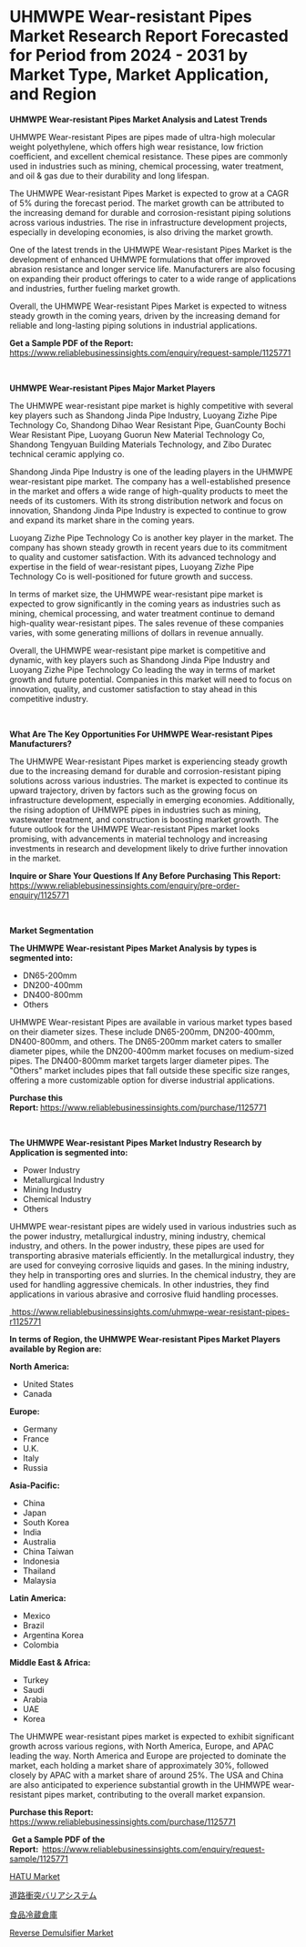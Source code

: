 <p><h1>UHMWPE Wear-resistant Pipes Market Research Report Forecasted for Period from 2024 -  2031 by Market Type, Market Application, and Region</h1></p><p><strong>UHMWPE Wear-resistant Pipes Market Analysis and Latest Trends</strong></p>
<p><p>UHMWPE Wear-resistant Pipes are pipes made of ultra-high molecular weight polyethylene, which offers high wear resistance, low friction coefficient, and excellent chemical resistance. These pipes are commonly used in industries such as mining, chemical processing, water treatment, and oil & gas due to their durability and long lifespan.</p><p>The UHMWPE Wear-resistant Pipes Market is expected to grow at a CAGR of 5% during the forecast period. The market growth can be attributed to the increasing demand for durable and corrosion-resistant piping solutions across various industries. The rise in infrastructure development projects, especially in developing economies, is also driving the market growth.</p><p>One of the latest trends in the UHMWPE Wear-resistant Pipes Market is the development of enhanced UHMWPE formulations that offer improved abrasion resistance and longer service life. Manufacturers are also focusing on expanding their product offerings to cater to a wide range of applications and industries, further fueling market growth.</p><p>Overall, the UHMWPE Wear-resistant Pipes Market is expected to witness steady growth in the coming years, driven by the increasing demand for reliable and long-lasting piping solutions in industrial applications.</p></p>
<p><strong>Get a Sample PDF of the Report:&nbsp;</strong> <a href="https://www.reliablebusinessinsights.com/enquiry/request-sample/1125771">https://www.reliablebusinessinsights.com/enquiry/request-sample/1125771</a></p>
<p>&nbsp;</p>
<p><strong>UHMWPE Wear-resistant Pipes Major Market Players</strong></p>
<p><p>The UHMWPE wear-resistant pipe market is highly competitive with several key players such as Shandong Jinda Pipe Industry, Luoyang Zizhe Pipe Technology Co, Shandong Dihao Wear Resistant Pipe, GuanCounty Bochi Wear Resistant Pipe, Luoyang Guorun New Material Technology Co, Shandong Tengyuan Building Materials Technology, and Zibo Duratec technical ceramic applying co.</p><p>Shandong Jinda Pipe Industry is one of the leading players in the UHMWPE wear-resistant pipe market. The company has a well-established presence in the market and offers a wide range of high-quality products to meet the needs of its customers. With its strong distribution network and focus on innovation, Shandong Jinda Pipe Industry is expected to continue to grow and expand its market share in the coming years.</p><p>Luoyang Zizhe Pipe Technology Co is another key player in the market. The company has shown steady growth in recent years due to its commitment to quality and customer satisfaction. With its advanced technology and expertise in the field of wear-resistant pipes, Luoyang Zizhe Pipe Technology Co is well-positioned for future growth and success.</p><p>In terms of market size, the UHMWPE wear-resistant pipe market is expected to grow significantly in the coming years as industries such as mining, chemical processing, and water treatment continue to demand high-quality wear-resistant pipes. The sales revenue of these companies varies, with some generating millions of dollars in revenue annually.</p><p>Overall, the UHMWPE wear-resistant pipe market is competitive and dynamic, with key players such as Shandong Jinda Pipe Industry and Luoyang Zizhe Pipe Technology Co leading the way in terms of market growth and future potential. Companies in this market will need to focus on innovation, quality, and customer satisfaction to stay ahead in this competitive industry.</p></p>
<p>&nbsp;</p>
<p><strong>What Are The Key Opportunities For UHMWPE Wear-resistant Pipes Manufacturers?</strong></p>
<p><p>The UHMWPE Wear-resistant Pipes market is experiencing steady growth due to the increasing demand for durable and corrosion-resistant piping solutions across various industries. The market is expected to continue its upward trajectory, driven by factors such as the growing focus on infrastructure development, especially in emerging economies. Additionally, the rising adoption of UHMWPE pipes in industries such as mining, wastewater treatment, and construction is boosting market growth. The future outlook for the UHMWPE Wear-resistant Pipes market looks promising, with advancements in material technology and increasing investments in research and development likely to drive further innovation in the market.</p></p>
<p><strong>Inquire or Share Your Questions If Any Before Purchasing This Report:</strong> <a href="https://www.reliablebusinessinsights.com/enquiry/pre-order-enquiry/1125771">https://www.reliablebusinessinsights.com/enquiry/pre-order-enquiry/1125771</a></p>
<p>&nbsp;</p>
<p><strong>Market Segmentation</strong></p>
<p><strong>The UHMWPE Wear-resistant Pipes Market Analysis by types is segmented into:</strong></p>
<p><ul><li>DN65-200mm</li><li>DN200-400mm</li><li>DN400-800mm</li><li>Others</li></ul></p>
<p><p>UHMWPE Wear-resistant Pipes are available in various market types based on their diameter sizes. These include DN65-200mm, DN200-400mm, DN400-800mm, and others. The DN65-200mm market caters to smaller diameter pipes, while the DN200-400mm market focuses on medium-sized pipes. The DN400-800mm market targets larger diameter pipes. The "Others" market includes pipes that fall outside these specific size ranges, offering a more customizable option for diverse industrial applications.</p></p>
<p><strong>Purchase this Report:&nbsp;</strong><a href="https://www.reliablebusinessinsights.com/purchase/1125771">https://www.reliablebusinessinsights.com/purchase/1125771</a></p>
<p>&nbsp;</p>
<p><strong>The UHMWPE Wear-resistant Pipes Market Industry Research by Application is segmented into:</strong></p>
<p><ul><li>Power Industry</li><li>Metallurgical Industry</li><li>Mining Industry</li><li>Chemical Industry</li><li>Others</li></ul></p>
<p><p>UHMWPE wear-resistant pipes are widely used in various industries such as the power industry, metallurgical industry, mining industry, chemical industry, and others. In the power industry, these pipes are used for transporting abrasive materials efficiently. In the metallurgical industry, they are used for conveying corrosive liquids and gases. In the mining industry, they help in transporting ores and slurries. In the chemical industry, they are used for handling aggressive chemicals. In other industries, they find applications in various abrasive and corrosive fluid handling processes.</p></p>
<p><a href="https://www.reliablebusinessinsights.com/uhmwpe-wear-resistant-pipes-r1125771">&nbsp;https://www.reliablebusinessinsights.com/uhmwpe-wear-resistant-pipes-r1125771</a></p>
<p><strong>In terms of Region, the UHMWPE Wear-resistant Pipes Market Players available by Region are:</strong></p>
<p>
    <p> <strong> North America: </strong>
        <ul>
            <li>United States</li>
            <li>Canada</li>
        </ul>
        </p> 
    <p> <strong> Europe: </strong>
        <ul>
            <li>Germany</li>
            <li>France</li>
            <li>U.K.</li>
            <li>Italy</li>
            <li>Russia</li>
        </ul>
        </p> 
    <p> <strong> Asia-Pacific: </strong>
        <ul>
            <li>China</li>
            <li>Japan</li>
            <li>South Korea</li>
            <li>India</li>
            <li>Australia</li>
            <li>China Taiwan</li>
            <li>Indonesia</li>
            <li>Thailand</li>
            <li>Malaysia</li>
        </ul>
        </p> 
    <p> <strong> Latin America: </strong>
        <ul>
            <li>Mexico</li>
            <li>Brazil</li>
            <li>Argentina Korea</li>
            <li>Colombia</li>
        </ul>
        </p> 
    <p> <strong> Middle East & Africa: </strong>
        <ul>
            <li>Turkey</li>
            <li>Saudi</li>
            <li>Arabia</li>
            <li>UAE</li>
            <li>Korea</li>
        </ul>
    </p>
    </p>
<p><p>The UHMWPE wear-resistant pipes market is expected to exhibit significant growth across various regions, with North America, Europe, and APAC leading the way. North America and Europe are projected to dominate the market, each holding a market share of approximately 30%, followed closely by APAC with a market share of around 25%. The USA and China are also anticipated to experience substantial growth in the UHMWPE wear-resistant pipes market, contributing to the overall market expansion.</p></p>
<p><strong>Purchase this Report: </strong><a href="https://www.reliablebusinessinsights.com/purchase/1125771">https://www.reliablebusinessinsights.com/purchase/1125771</a></p>
<p>&nbsp;<strong>Get a Sample PDF of the Report:&nbsp;&nbsp;</strong><a href="https://www.reliablebusinessinsights.com/enquiry/request-sample/1125771">https://www.reliablebusinessinsights.com/enquiry/request-sample/1125771</a></p>
<p><strong></strong></p>
<p><p><a href="https://github.com/KeeganBarrows2023/Market-Research-Report-List-1/blob/main/hatu-market.md">HATU Market</a></p><p><a href="https://github.com/Andrewones2023/Market-Research-Report-List-1/blob/main/9934614135634.md">道路衝突バリアシステム</a></p><p><a href="https://github.com/hardee896/Market-Research-Report-List-1/blob/main/4148496135633.md">食品冷蔵倉庫</a></p><p><a href="https://github.com/marlinacrngin/Market-Research-Report-List-1/blob/main/reverse-demulsifier-market.md">Reverse Demulsifier Market</a></p></p>